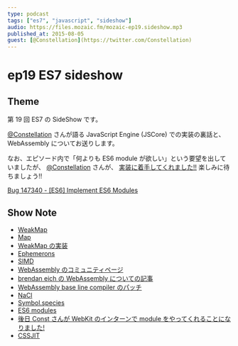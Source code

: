 ```yaml
---
type: podcast
tags: ["es7", "javascript", "sideshow"]
audio: https://files.mozaic.fm/mozaic-ep19.sideshow.mp3
published_at: 2015-08-05
guest: [@Constellation](https://twitter.com/Constellation)
---
```


# ep19 ES7 sideshow

## Theme

第 19 回 ES7 の SideShow です。

[@Constellation](https://twitter.com/Constellation) さんが語る JavaScript Engine (JSCore) での実装の裏話と、 WebAssembly についてお送りします。

なお、エピソード内で「何よりも ES6 module が欲しい」という要望を出していましたが、 [@Constellation](https://twitter.com/Constellation) さんが、 [実装に着手してくれました!!](https://plus.google.com/+YusukeSUZUKI/posts/CtKaHMhXrEH) 楽しみに待ちましょう!!

[Bug 147340 - [ES6] Implement ES6 Modules](https://bugs.webkit.org/show_bug.cgi%3Fid%3D147340)

## Show Note

- [WeakMap](https://developer.mozilla.org/en-US/docs/Web/JavaScript/Reference/Global_Objects/WeakMap)
- [Map](https://developer.mozilla.org/en-US/docs/Web/JavaScript/Reference/Global_Objects/Map)
- [WeakMap の実装](https://esdiscuss.org/topic/template-site-objects-and-weakmap)
- [Ephemerons](http://dl.acm.org/citation.cfm%3Fid%3D263733)
- [SIMD](https://developer.mozilla.org/ja/docs/Web/JavaScript/Reference/Global_Objects/SIMD)
- [WebAssembly のコミュニティページ](https://www.w3.org/community/webassembly/)
- [brendan eich の WebAssembly についての記事](https://brendaneich.com/2015/06/from-asm-js-to-webassembly/)
- [WebAssembly base line compiler のパッチ](http://trac.webkit.org/changeset/187531)
- [NaCl](https://developer.chrome.com/native-client)
- [Symbol.species](https://developer.mozilla.org/en-US/docs/Web/JavaScript/Reference/Global_Objects/Symbol/species)
- [ES6 modules](http://www.2ality.com/2014/09/es6-modules-final.html)
- [後日 Const さんが WebKit のインターンで module をやってくれることになりました!](https://plus.google.com/+YusukeSUZUKI/posts/CtKaHMhXrEH)
- [CSSJIT](https://groups.google.com/a/chromium.org/forum/%23%21topic/blink-dev/tL4LjQq8lNI/discussion)
